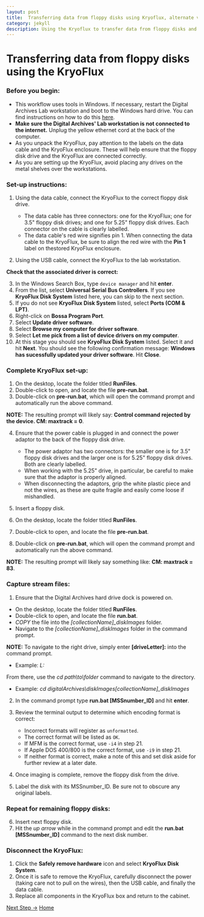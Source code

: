```yaml
---
layout: post
title:  Transferring data from floppy disks using Kryoflux, alternate version
category: jekyll 
description: Using the Kryoflux to transfer data from floppy disks and scripts! 
---
```


# Transferring data from floppy disks using the KryoFlux

### Before you begin:

* This workflow uses tools  in Windows. If necessary, restart the Digital Archives Lab workstation and boot to the Windows hard drive. You can find instructions on how to do this [here](https://bedwards254.github.io/testBDBC/jekyll/2019/01/22/BC-Windows-Switch.html).
* **Make sure the Digital Archives' Lab workstation is not connected to the internet.** Unplug the yellow ethernet cord at the back of the computer.
* As you unpack the KryoFlux, pay attention to the labels on the data cable and the KryoFlux enclosure. These will help ensure that the floppy disk drive and the KryoFlux are connected correctly.
* As you are setting up the KryoFlux, avoid placing any drives on the metal shelves over the workstations.

### Set-up instructions:

1. Using the data cable, connect the KryoFlux to the correct floppy disk drive.

   - The data cable has three connectors: one for the KryoFlux; one for 3.5" floppy disk drives; and one for 5.25" floppy disk drives. Each connector on the cable is clearly labelled.
    - The data cable's red wire signifies pin 1. When connecting the data cable to the KryoFlux, be sure to align the red wire with the **Pin 1** label on thestored KryoFlux enclosure.
  
2. Using the USB cable, connect the KryoFlux to the lab workstation.

**Check that the associated driver is correct:**

3. In the Windows Search Box, type `device manager` and hit **enter**.
4. From the list, select **Universal Serial Bus Controllers**. If you see **KryoFlux Disk System** listed here, you can skip to the next section.
5. If you do not see **KryoFlux Disk System** listed, select **Ports (COM & LPT)**.
6. Right-click on **Bossa Program Port**.
7. Select **Update driver software**.
8. Select **Browse my computer for driver software**.
9. Select **Let me pick from a list of device drivers on my computer**.
10. At this stage you should see **KryoFlux Disk System** listed. Select it and hit **Next**. You should see the following confirmation message: **Windows has sucessfully updated your driver software**. Hit **Close**.

### Complete KryoFlux set-up:
1. On the desktop, locate the folder titled **RunFiles**. 
2. Double-click to open, and locate the file **pre-run.bat**. 
3. Double-click on **pre-run.bat**, which will open the command prompt and automatically run the above command.

**NOTE:** The resulting prompt will likely say: **Control command rejected by the device. CM: maxtrack = 0**.

4. Ensure that the power cable is plugged in and connect the power adaptor to the back of the floppy disk drive.

    - The power adaptor has two connectors: the smaller one is for 3.5" floppy disk drives and the larger one is for 5.25" floppy disk drives. Both are clearly labelled.
    - When working with the 5.25" drive, in particular, be careful to make sure that the adaptor is properly aligned.
    - When disconnecting the adaptors, grip the white plastic piece and not the wires, as these are quite fragile and easily come loose if mishandled.
  
5. Insert a floppy disk.
6. On the desktop, locate the folder titled **RunFiles**. 
7. Double-click to open, and locate the file **pre-run.bat**. 
8. Double-click on **pre-run.bat**, which will open the command prompt and automatically run the above command. 

**NOTE:** The resulting prompt will likely say something like: **CM: maxtrack = 83**.

### Capture stream files:

1. Ensure that the Digital Archives hard drive dock is powered on.
* On the desktop, locate the folder titled **RunFiles**. 
* Double-click to open, and locate the file **run.bat**. 
* *COPY* the file into the *[collectionName]_diskImages* folder. 
* Navigate to the *[collectionName]_diskImages* folder in the command prompt.

**NOTE:** To navigate to the right drive, simply enter **[driveLetter]:** into the command prompt. 
* Example: *L:*

From there, use the *cd path\to\folder* command to navigate to the directory. 
* Example: *cd digitalArchives\diskImages\[collectionName]_diskImages* 

2. In the command prompt type **run.bat [MSSnumber_ID]** and hit **enter**. 

3. Review the terminal output to determine which encoding format is correct:

    - Incorrect formats will register as ``unformatted``.
    - The correct format will be listed as ``OK``.
    - If MFM is the correct format, use ``-i4`` in step 21.
    - If Apple DOS 400/800 is the correct format, use ``-i9`` in step 21.
    - If neither format is correct, make a note of this and set disk aside for further review at a later date.
    
4. Once imaging is complete, remove the floppy disk from the drive.
5. Label the disk with its MSSnumber\_ID. Be sure not to obscure any original labels.

### Repeat for remaining floppy disks:

6. Insert next floppy disk.
7. Hit the *up arrow* while in the command prompt and edit the **run.bat [MSSnumber_ID]** command to the next disk number.

### Disconnect the KryoFlux:

1. Click the **Safely remove hardware** icon and select **KryoFlux Disk System**.
2. Once it is safe to remove the KryoFlux, carefully disconnect the power (taking care not to pull on the wires), then the USB cable, and finally the data cable.
3. Replace all components in the KryoFlux box and return to the cabinet.

[Next Step ->](https://bedwards254.github.io/testBDBC/jekyll/2019/01/22/img-migration.html)
[Home](https://bedwards254.github.io/testBDBC/jekyll/2019/01/23/welcome-BDBC.html)
